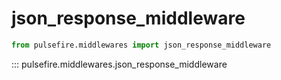 # json_response_middleware

```python
from pulsefire.middlewares import json_response_middleware
```

::: pulsefire.middlewares.json_response_middleware

